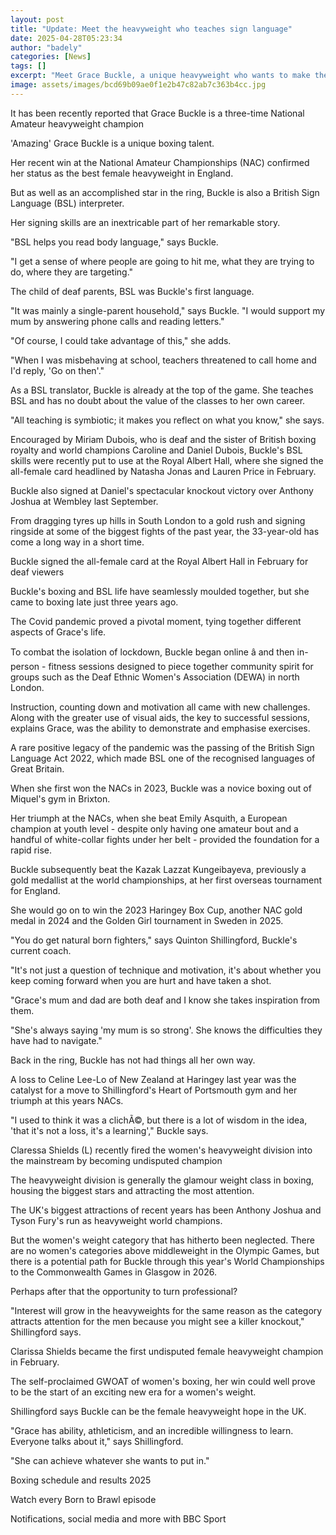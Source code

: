 ```yaml
---
layout: post
title: "Update: Meet the heavyweight who teaches sign language"
date: 2025-04-28T05:23:34
author: "badely"
categories: [News]
tags: []
excerpt: "Meet Grace Buckle, a unique heavyweight who wants to make the women's heaviest division as big as the men's."
image: assets/images/bcd69b09ae0f1e2b47c82ab7c363b4cc.jpg
---
```


It has been recently reported that Grace Buckle is a three-time National Amateur heavyweight champion

'Amazing' Grace Buckle is a unique boxing talent.

Her recent win at the National Amateur Championships (NAC) confirmed her status as the best female heavyweight in England.

But as well as an accomplished star in the ring, Buckle is also a British Sign Language (BSL) interpreter.

Her signing skills are an inextricable part of her remarkable story.

"BSL helps you read body language," says Buckle.

"I get a sense of where people are going to hit me, what they are trying to do, where they are targeting."

The child of deaf parents, BSL was Buckle's first language.

"It was mainly a single-parent household," says Buckle. "I would support my mum by answering phone calls and reading letters."

"Of course, I could take advantage of this," she adds.

"When I was misbehaving at school, teachers threatened to call home and I'd reply, 'Go on then'."

As a BSL translator, Buckle is already at the top of the game. She teaches BSL and has no doubt about the value of the classes to her own career.

"All teaching is symbiotic; it makes you reflect on what you know," she says.

Encouraged by Miriam Dubois, who is deaf and the sister of British boxing royalty and world champions Caroline and Daniel Dubois, Buckle's BSL skills were recently put to use at the Royal Albert Hall, where she signed the all-female card headlined by Natasha Jonas and Lauren Price in February.

Buckle also signed at Daniel's spectacular knockout victory over Anthony Joshua at Wembley last September.

From dragging tyres up hills in South London to a gold rush and signing ringside at some of the biggest fights of the past year, the 33-year-old has come a long way in a short time.

Buckle signed the all-female card at the Royal Albert Hall in February for deaf viewers

Buckle's boxing and BSL life have seamlessly moulded together, but she came to boxing late just three years ago.

The Covid pandemic proved a pivotal moment, tying together different aspects of Grace's life.

To combat the isolation of lockdown, Buckle began online â and then in-person - fitness sessions designed to piece together community spirit for groups such as the Deaf Ethnic Women's Association (DEWA) in north London.

Instruction, counting down and motivation all came with new challenges. Along with the greater use of visual aids, the key to successful sessions, explains Grace, was the ability to demonstrate and emphasise exercises.

A rare positive legacy of the pandemic was the passing of the British Sign Language Act 2022, which made BSL one of the recognised languages of Great Britain.

When she first won the NACs in 2023, Buckle was a novice boxing out of Miquel's gym in Brixton.

Her triumph at the NACs, when she beat Emily Asquith, a European champion at youth level - despite only having one amateur bout and a handful of white-collar fights under her belt - provided the foundation for a rapid rise.

Buckle subsequently beat the Kazak Lazzat Kungeibayeva, previously a gold medallist at the world championships, at her first overseas tournament for England.

She would go on to win the 2023 Haringey Box Cup, another NAC gold medal in 2024 and the Golden Girl tournament in Sweden in 2025.

"You do get natural born fighters," says Quinton Shillingford, Buckle's current coach.

"It's not just a question of technique and motivation, it's about whether you keep coming forward when you are hurt and have taken a shot.

"Grace's mum and dad are both deaf and I know she takes inspiration from them.

"She's always saying 'my mum is so strong'. She knows the difficulties they have had to navigate."

Back in the ring, Buckle has not had things all her own way.

A loss to Celine Lee-Lo of New Zealand at Haringey last year was the catalyst for a move to Shillingford's Heart of Portsmouth gym and her triumph at this years NACs.

"I used to think it was a clichÃ©, but there is a lot of wisdom in the idea, 'that it's not a loss, it's a learning'," Buckle says.

Claressa Shields (L) recently fired the women's heavyweight division into the mainstream by becoming undisputed champion

The heavyweight division is generally the glamour weight class in boxing, housing the biggest stars and attracting the most attention.

The UK's biggest attractions of recent years has been Anthony Joshua and Tyson Fury's run as heavyweight world champions.

But the women's weight category that has hitherto been neglected. There are no women's categories above middleweight in the Olympic Games, but there is a potential path for Buckle through this year's World Championships to the Commonwealth Games in Glasgow in 2026.

Perhaps after that the opportunity to turn professional?

"Interest will grow in the heavyweights for the same reason as the category attracts attention for the men because you might see a killer knockout," Shillingford says.

Clarissa Shields became the first undisputed female heavyweight champion in February.

The self-proclaimed GWOAT of women's boxing, her win could well prove to be the start of an exciting new era for a women's weight.

Shillingford says Buckle can be the female heavyweight hope in the UK.

"Grace has ability, athleticism, and an incredible willingness to learn. Everyone talks about it," says Shillingford.

"She can achieve whatever she wants to put in."

Boxing schedule and results 2025

Watch every Born to Brawl episode

Notifications, social media and more with BBC Sport

